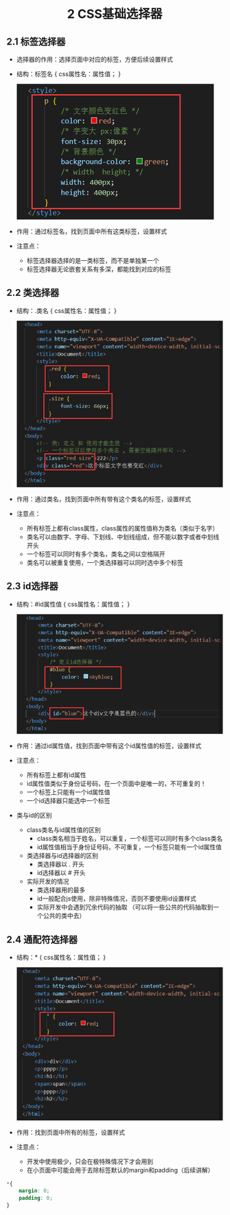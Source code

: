 # <center>2 CSS基础选择器

## 2.1 标签选择器

- 选择器的作用：选择页面中对应的标签，方便后续设置样式
- 结构：标签名 { css属性名：属性值； }

    ![图 4](../images/fb61eaac2dfbccc36ea0d7db77d1588a7c433ffdc23b0222c0b9a7380ae574b4.png)  


- 作用：通过标签名，找到页面中所有这类标签，设置样式
- 注意点：
  - 标签选择器选择的是一类标签，而不是单独某一个
  - 标签选择器无论嵌套关系有多深，都能找到对应的标签


## 2.2 类选择器

- 结构：.类名 { css属性名：属性值； }

    ![图 8](../images/943b530c7c4663708b39512e2dd0793b763dc1e8dc3f520a2eebf707df6fd24a.png)  


- 作用：通过类名，找到页面中所有带有这个类名的标签，设置样式
- 注意点：
  - 所有标签上都有class属性，class属性的属性值称为类名（类似于名字）
  - 类名可以由数字、字母、下划线、中划线组成，但不能以数字或者中划线开头
  - 一个标签可以同时有多个类名，类名之间以空格隔开
  - 类名可以被重复使用，一个类选择器可以同时选中多个标签


## 2.3 id选择器

- 结构：#id属性值 { css属性名：属性值； }

    ![图 7](../images/416de43bf66ab6fd8d1b520418258552486b48b9452c357b56d645a43659367c.png)  


- 作用：通过id属性值，找到页面中带有这个id属性值的标签，设置样式
- 注意点：
  - 所有标签上都有id属性
  - id属性值类似于身份证号码，在一个页面中是唯一的，不可重复的！
  - 一个标签上只能有一个id属性值
  - 一个id选择器只能选中一个标签


- 类与id的区别
  - class类名与id属性值的区别
    - class类名相当于姓名，可以重复，一个标签可以同时有多个class类名
    - id属性值相当于身份证号码，不可重复，一个标签只能有一个id属性值
  - 类选择器与id选择器的区别
    - 类选择器以 . 开头
    - id选择器以 # 开头
  - 实际开发的情况
    - 类选择器用的最多
    - id一般配合js使用，除非特殊情况，否则不要使用id设置样式
    - 实际开发中会遇到冗余代码的抽取 （可以将一些公共的代码抽取到一个公共的类中去）

## 2.4 通配符选择器

- 结构：* { css属性名：属性值； }

    ![图 9](../images/7cb528fbd97315416c68bdb50459c5ab8389fbd9e81028ac8fbf2fba2ba7fd0e.png)  


- 作用：找到页面中所有的标签，设置样式
- 注意点：
  - 开发中使用极少，只会在极特殊情况下才会用到
  - 在小页面中可能会用于去除标签默认的margin和padding（后续讲解）

~~~css
*{
    margin: 0;
    padding: 0;
}
~~~
 